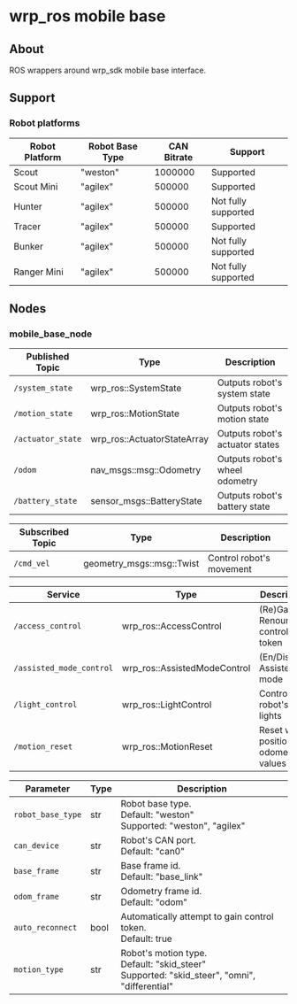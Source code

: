 # wrp_ros mobile base

## About

ROS wrappers around wrp_sdk mobile base interface.

## Support

### Robot platforms
| Robot Platform | Robot Base Type | CAN Bitrate | Support             |
| -------------- | --------------- | ----------- | ------------------- |
| Scout          | "weston"        | 1000000     | Supported           |
| Scout Mini     | "agilex"        | 500000      | Supported           |
| Hunter         | "agilex"        | 500000      | Not fully supported |
| Tracer         | "agilex"        | 500000      | Supported           |
| Bunker         | "agilex"        | 500000      | Not fully supported |
| Ranger Mini    | "agilex"        | 500000      | Not fully supported |

## Nodes

### mobile_base_node
| Published Topic   | Type                        | Description                     |
| ----------------- | --------------------------- | ------------------------------- |
| `/system_state`   | wrp_ros::SystemState        | Outputs robot's system state    |
| `/motion_state`   | wrp_ros::MotionState        | Outputs robot's motion state    |
| `/actuator_state` | wrp_ros::ActuatorStateArray | Outputs robot's actuator states |
| `/odom`           | nav_msgs::msg::Odometry     | Outputs robot's wheel odometry  |
| `/battery_state`  | sensor_msgs::BatteryState   | Outputs robot's battery state   |

| Subscribed Topic | Type                      | Description              |
| ---------------- | ------------------------- | ------------------------ |
| `/cmd_vel`       | geometry_msgs::msg::Twist | Control robot's movement |

| Service                  | Type                         | Description                             |
| ------------------------ | ---------------------------- | --------------------------------------- |
| `/access_control`        | wrp_ros::AccessControl       | (Re)Gain or Renounce control token      |
| `/assisted_mode_control` | wrp_ros::AssistedModeControl | (En/Dis)able Assisted mode              |
| `/light_control`         | wrp_ros::LightControl        | Control robot's lights                  |
| `/motion_reset`          | wrp_ros::MotionReset         | Reset wheel position or odometry values |

| Parameter         | Type | Description                                                                                         |
| ----------------- | ---- | --------------------------------------------------------------------------------------------------- |
| `robot_base_type` | str  | Robot base type.<br/>Default: "weston"<br/>Supported: "weston", "agilex"                            |
| `can_device`      | str  | Robot's CAN port.<br/>Default: "can0"                                                               |
| `base_frame`      | str  | Base frame id.<br/>Default: "base_link"<br/>                                                        |
| `odom_frame`      | str  | Odometry frame id.<br />Default: "odom"                                                             |
| `auto_reconnect`  | bool | Automatically attempt to gain control token.<br />Default: true                                     |
| `motion_type`     | str  | Robot's motion type. <br/>Default: "skid_steer"<br/>Supported: "skid_steer", "omni", "differential" |
